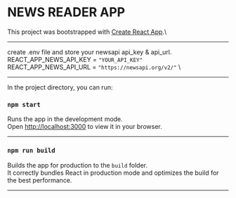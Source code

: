 # NEWS READER APP
This project was bootstrapped with [Create React App](https://github.com/facebook/create-react-app).\
<hr>

create .env file and store your newsapi api_key & api_url.\
REACT_APP_NEWS_API_KEY  = `"YOUR_API_KEY"` \
REACT_APP_NEWS_API_URL = `"https://newsapi.org/v2/"` \
<hr>

In the project directory, you can run:
### `npm start`
Runs the app in the development mode.\
Open [http://localhost:3000](http://localhost:3000) to view it in your browser.
<hr>

### `npm run build`
Builds the app for production to the `build` folder.\
It correctly bundles React in production mode and optimizes the build for the best performance.
<hr>
